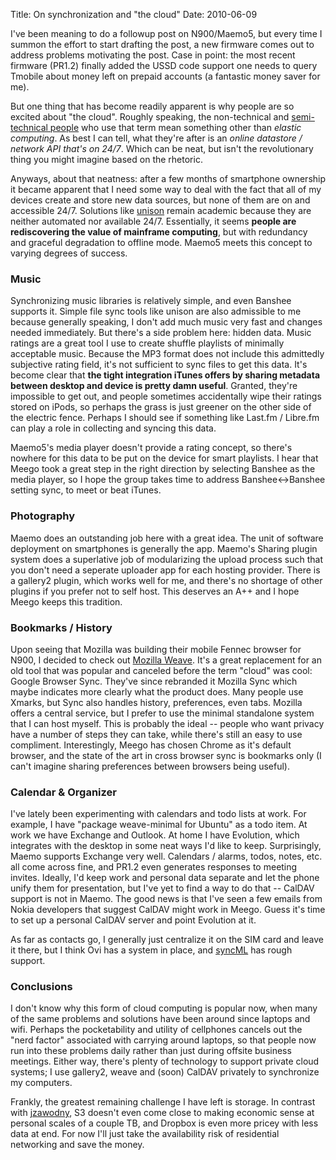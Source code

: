 Title: On synchronization and "the cloud"
Date: 2010-06-09

I've been meaning to do a followup post on N900/Maemo5, but every time I
summon the effort to start drafting the post, a new firmware comes out to
address problems motivating the post. Case in point: the most recent firmware
(PR1.2) finally added the USSD code support one needs to query Tmobile about
money left on prepaid accounts (a fantastic money saver for me).

But one thing that has become readily apparent is why people are so excited
about "the cloud". Roughly speaking, the non-technical and [semi-technical
people][1] who use that term mean something other than _elastic computing_. As
best I can tell, what they're after is an _online datastore / network API
that's on 24/7_. Which can be neat, but isn't the revolutionary thing you
might imagine based on the rhetoric.

Anyways, about that neatness: after a few months of smartphone ownership it
became apparent that I need some way to deal with the fact that all of my
devices create and store new data sources, but none of them are on and
accessible 24/7. Solutions like [unison][2] remain academic because they are
neither automated nor available 24/7. Essentially, it seems **people are
rediscovering the value of mainframe computing**, but with redundancy and
graceful degradation to offline mode. Maemo5 meets this concept to varying
degrees of success.

### Music

Synchronizing music libraries is relatively simple, and even Banshee supports
it. Simple file sync tools like unison are also admissible to me because
generally speaking, I don't add much music very fast and changes needed
immediately. But there's a side problem here: hidden data. Music ratings are a
great tool I use to create shuffle playlists of minimally acceptable music.
Because the MP3 format does not include this admittedly subjective rating
field, it's not sufficient to sync files to get this data. It's become clear
that **the tight integration iTunes offers by sharing metadata between desktop
and device is pretty damn useful**. Granted, they're impossible to get out,
and people sometimes accidentally wipe their ratings stored on iPods, so
perhaps the grass is just greener on the other side of the electric fence.
Perhaps I should see if something like Last.fm / Libre.fm can play a role in
collecting and syncing this data.

Maemo5's media player doesn't provide a rating concept, so there's nowhere for
this data to be put on the device for smart playlists. I hear that Meego took
a great step in the right direction by selecting Banshee as the media player,
so I hope the group takes time to address Banshee<->Banshee setting sync, to
meet or beat iTunes.

### Photography

Maemo does an outstanding job here with a great idea. The unit of software
deployment on smartphones is generally the app. Maemo's Sharing plugin system
does a superlative job of modularizing the upload process such that you don't
need a seperate uploader app for each hosting provider. There is a gallery2
plugin, which works well for me, and there's no shortage of other plugins if
you prefer not to self host. This deserves an A++ and I hope Meego keeps this
tradition.

### Bookmarks / History

Upon seeing that Mozilla was building their mobile Fennec browser for N900, I
decided to check out [Mozilla Weave][3]. It's a great replacement for an old
tool that was popular and canceled before the term "cloud" was cool: Google
Browser Sync. They've since rebranded it Mozilla Sync which maybe indicates
more clearly what the product does. Many people use Xmarks, but Sync also
handles history, preferences, even tabs. Mozilla offers a central service, but
I prefer to use the minimal standalone system that I can host myself. This is
probably the ideal -- people who want privacy have a number of steps they can
take, while there's still an easy to use compliment. Interestingly, Meego has
chosen Chrome as it's default browser, and the state of the art in cross
browser sync is bookmarks only (I can't imagine sharing preferences between
browsers being useful).

### Calendar & Organizer

I've lately been experimenting with calendars and todo lists at work. For
example, I have "package weave-minimal for Ubuntu" as a todo item. At work we
have Exchange and Outlook. At home I have Evolution, which integrates with the
desktop in some neat ways I'd like to keep. Surprisingly, Maemo supports
Exchange very well. Calendars / alarms, todos, notes, etc. all come across
fine, and PR1.2 even generates responses to meeting invites. Ideally, I'd keep
work and personal data separate and let the phone unify them for presentation,
but I've yet to find a way to do that -- CalDAV support is not in Maemo. The
good news is that I've seen a few emails from Nokia developers that suggest
CalDAV might work in Meego. Guess it's time to set up a personal CalDAV server
and point Evolution at it.

As far as contacts go, I generally just centralize it on the SIM card and
leave it there, but I think Ovi has a system in place, and [syncML][4] has
rough support.

### Conclusions

I don't know why this form of cloud computing is popular now, when many of the
same problems and solutions have been around since laptops and wifi. Perhaps
the pocketability and utility of cellphones cancels out the "nerd factor"
associated with carrying around laptops, so that people now run into these
problems daily rather than just during offsite business meetings. Either way,
there's plenty of technology to support private cloud systems; I use gallery2,
weave and (soon) CalDAV privately to synchronize my computers.

Frankly, the greatest remaining challenge I have left is storage. In contrast
with [jzawodny][5], S3 doesn't even come close to making economic sense at
personal scales of a couple TB, and Dropbox is even more pricey with less data
at end. For now I'll just take the availability risk of residential networking
and save the money.

   [1]: https://sites.google.com/site/traininginthecloud/

   [2]: http://www.cis.upenn.edu/~bcpierce/unison/

   [3]: http://jldugger.livejournal.com/35148.html

   [4]: http://wiki.maemo.org/Sync

   [5]: http://jeremy.zawodny.com/blog/archives/007624.html

